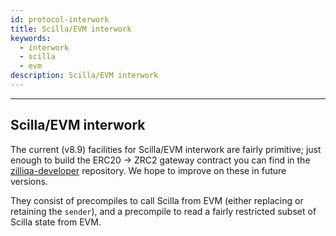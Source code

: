 ```yaml
---
id: protocol-interwork
title: Scilla/EVM interwork
keywords:
  - interwork
  - scilla
  - evm
description: Scilla/EVM interwork
---
```


---

## Scilla/EVM interwork

The current (v8.9) facilities for Scilla/EVM interwork are fairly
primitive; just enough to build the ERC20 -> ZRC2 gateway contract you
can find in the
[zilliqa-developer](https://github.com/zilliqa/zilliqa-developer)
repository. We hope to improve on these in future versions.

They consist of precompiles to call Scilla from EVM (either replacing
or retaining the `sender`), and a precompile to read a fairly
restricted subset of Scilla state from EVM.
